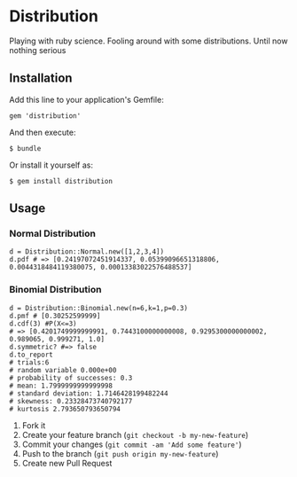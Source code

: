 # Distribution

Playing with ruby science. Fooling around with some distributions. Until now nothing serious

## Installation

Add this line to your application's Gemfile:

    gem 'distribution'

And then execute:

    $ bundle

Or install it yourself as:

    $ gem install distribution

## Usage

### Normal Distribution

    d = Distribution::Normal.new([1,2,3,4])
    d.pdf # => [0.24197072451914337, 0.05399096651318806, 0.0044318484119380075, 0.00013383022576488537]

### Binomial Distribution

    d = Distribution::Binomial.new(n=6,k=1,p=0.3)
    d.pmf # [0.30252599999]
    d.cdf(3) #P(X<=3)
    # => [0.4201749999999991, 0.7443100000000008, 0.9295300000000002, 0.989065, 0.999271, 1.0]
    d.symmetric? #=> false
    d.to_report
    # trials:6
    # random variable 0.000e+00
    # probability of successes: 0.3
    # mean: 1.7999999999999998
    # standard deviation: 1.7146428199482244
    # skewness: 0.23328473740792177
    # kurtosis 2.793650793650794

1. Fork it
2. Create your feature branch (`git checkout -b my-new-feature`)
3. Commit your changes (`git commit -am 'Add some feature'`)
4. Push to the branch (`git push origin my-new-feature`)
5. Create new Pull Request
